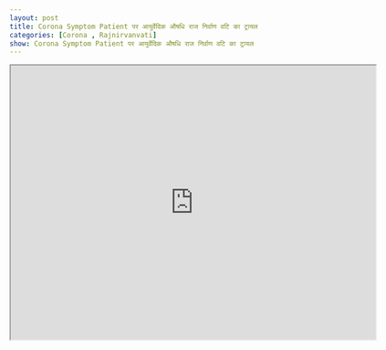 ```yaml
---
layout: post
title: Corona Symptom Patient पर आयुर्वेदिक औषधि राज निर्वाण वटि का ट्रायल
categories: [Corona , Rajnirvanvati]
show: Corona Symptom Patient पर आयुर्वेदिक औषधि राज निर्वाण वटि का ट्रायल
---
```


<iframe src="https://drive.google.com/file/d/1PpwxqzLt9E3FbcdIKQ9H0P8UGeD_4lef/preview" width="640" height="480"></iframe>